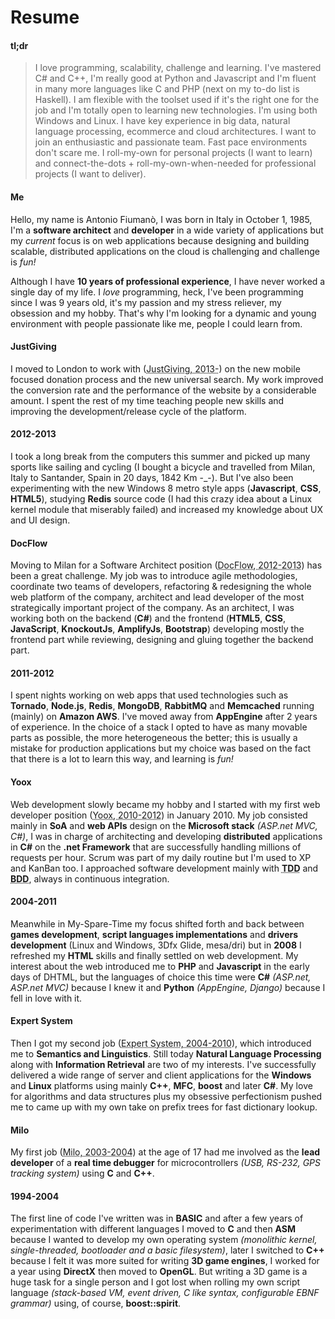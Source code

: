 # Resume #

#### tl;dr ####

> I love programming, scalability, challenge and learning.
> I've mastered C# and C++, I'm really good at Python and Javascript and I'm fluent in many more languages like C and PHP (next on my to-do list is Haskell).
> I am flexible with the toolset used if it's the right one for the job and I'm totally open to learning new technologies.
> I'm using both Windows and Linux.
> I have key experience in big data, natural language processing, ecommerce and cloud architectures.
> I want to join an enthusiastic and passionate team.
> Fast pace environments don't scare me.
> I roll-my-own for personal projects (I want to learn) and connect-the-dots + roll-my-own-when-needed for professional projects (I want to deliver).

#### Me ####

Hello, my name is Antonio Fiumanò, I was born in Italy in October 1, 1985, I'm a **software architect** and **developer** in a wide variety of applications but my *current* focus is on web applications because designing and building scalable, distributed applications on the cloud is challenging and challenge is *fun!*

Although I have **10 years of professional experience**, I have never worked a single day of my life.
I *love* programming, heck, I've been programming since I was 9 years old, it's my passion and my stress reliever, my obsession and my hobby.
That's why I'm looking for a dynamic and young environment with people passionate like me, people I could learn from.

#### JustGiving ####

I moved to London to work with (<abbr title="JustGiving, London, United Kingdom">JustGiving, 2013-</abbr>) on the new mobile focused donation process and the new universal search. My work improved the conversion rate and the performance of the website by a considerable amount. I spent the rest of my time teaching people new skills and improving the development/release cycle of the platform.

#### 2012-2013 ####
I took a long break from the computers this summer and picked up many sports like sailing and cycling (I bought a bicycle and travelled from Milan, Italy to Santander, Spain in 20 days, 1842 Km -_-). But I've also been experimenting with the new Windows 8 metro style apps (**Javascript**, **CSS**, **HTML5**), studying **Redis** source code (I had this crazy idea about a Linux kernel module that miserably failed) and increased my knowledge about UX and UI design.

#### DocFlow ####

Moving to Milan for a Software Architect position (<abbr title="DocFlow S.p.a., Milano, Italy">DocFlow, 2012-2013</abbr>) has been a great challenge. My job was to introduce agile methodologies, coordinate two teams of developers, refactoring & redesigning the whole web platform of the company, architect and lead developer of the most strategically important project of the company. As an architect, I was working both on the backend (**C#**) and the frontend (**HTML5**, **CSS**, **JavaScript**, **KnockoutJs**, **AmplifyJs**, **Bootstrap**) developing mostly the frontend part while reviewing, designing and gluing together the backend part.

#### 2011-2012 ####

I spent nights working on web apps that used technologies such as **Tornado**, **Node.js**, **Redis**, **MongoDB**, **RabbitMQ** and **Memcached** running (mainly) on **Amazon AWS**.
I've moved away from **AppEngine** after 2 years of experience.
In the choice of a stack I opted to have as many movable parts as possible, the more heterogeneous the better; this is usually a mistake for production applications but my choice was based on the fact that there is a lot to learn this way, and learning is *fun!*

#### Yoox ####

Web development slowly became my hobby and I started with my first web developer position (<abbr title="Yoox S.p.a., Bologna, Italy">Yoox, 2010-2012</abbr>) in January 2010.
My job consisted mainly in **SoA** and **web APIs** design on the **Microsoft stack** <dfn>(ASP.net MVC, C#)</dfn>, I was in charge of architecting and developing **distributed** applications in **C#** on the **.net Framework** that are successfully handling millions of requests per hour.
Scrum was part of my daily routine but I'm used to XP and KanBan too.
I approached software development mainly with **<acronym title="Test Driven Development">TDD</acronym>** and **<acronym title="Behavior Driven Development">BDD</acronym>**, always in continuous integration.

#### 2004-2011 ####

Meanwhile in My-Spare-Time my focus shifted forth and back between **games development**, **script languages implementations** and **drivers development** (Linux and Windows, 3Dfx Glide, mesa/dri) but in **2008** I refreshed my **HTML** skills and finally settled on web development.
My interest about the web introduced me to **PHP** and **Javascript** in the early days of DHTML, but the languages of choice this time were **C#** <dfn>(ASP.net, ASP.net MVC)</dfn> because I knew it and **Python** <dfn>(AppEngine, Django)</dfn> because I fell in love with it.

#### Expert System ####

Then I got my second job (<abbr title="Expert System S.p.a., Modena, Italy">Expert System, 2004-2010</abbr>), which introduced me to **Semantics and Linguistics**.
Still today **Natural Language Processing** along with **Information Retrieval** are two of my interests.
I've successfully delivered a wide range of server and client applications for the **Windows** and **Linux** platforms using mainly **C++**, **MFC**, **boost** and later **C#**.
My love for algorithms and data structures plus my obsessive perfectionism pushed me to came up with my own take on prefix trees for fast dictionary lookup.

#### Milo ####

My first job (<abbr title="Milo S.a.s, Modena, Italy">Milo, 2003-2004</abbr>) at the age of 17 had me involved as the **lead developer** of a **real time debugger** for microcontrollers <dfn>(USB, RS-232, GPS tracking system)</dfn> using **C** and **C++**.

#### 1994-2004 ####

The first line of code I've written was in **BASIC** and after a few years of experimentation with different languages I moved to **C** and then **ASM** because I wanted to develop my own operating system <dfn>(monolithic kernel, single-threaded, bootloader and a basic filesystem)</dfn>, later I switched to **C++** because I felt it was more suited for writing **3D game engines**, I worked for a year using **DirectX** then moved to **OpenGL**.
But writing a 3D game is a huge task for a single person and I got lost when rolling my own script language <dfn>(stack-based VM, event driven, C like syntax, configurable EBNF grammar)</dfn> using, of course, **boost::spirit**.
